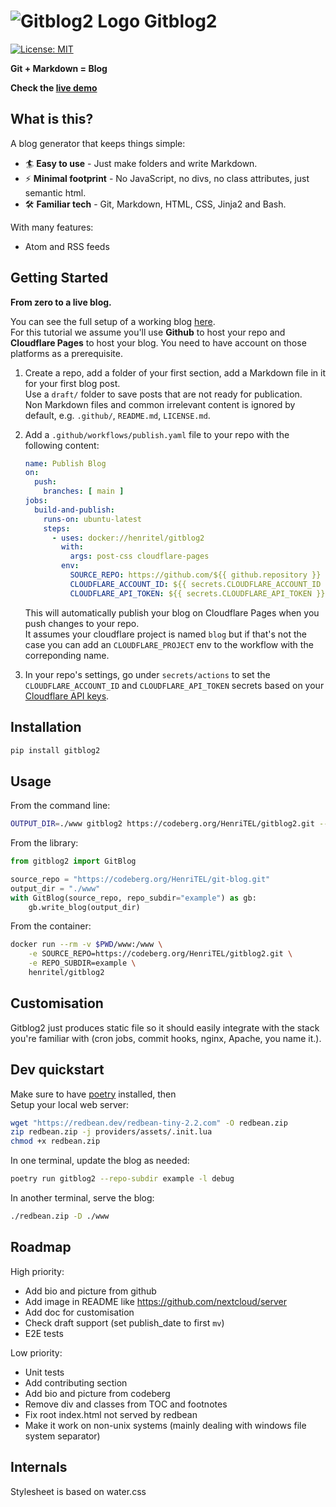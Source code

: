# ![Gitblog2 Logo](https://blog.henritel.com/media/favicon.svg "title") Gitblog2

[![License: MIT](https://img.shields.io/badge/License-MIT-blue.svg)](https://opensource.org/licenses/MIT)  

**Git + Markdown = Blog**  

**Check the [live demo](https://blog.henritel.com)**  

## What is this?

A blog generator that keeps things simple:  

- 🏄 **Easy to use** - Just make folders and write Markdown.
- ⚡ **Minimal footprint** - No JavaScript, no divs, no class attributes, just semantic html.  
- 🛠 **Familiar tech** - Git, Markdown, HTML, CSS, Jinja2 and Bash.

With many features:

- Atom and RSS feeds

## Getting Started

**From zero to a live blog.**

You can see the full setup of a working blog [here](https://github.com/HenriTEL/blog).  
For this tutorial we assume you'll use **Github** to host your repo and **Cloudflare Pages** to host your blog. You need to have account on those platforms as a prerequisite.  

1. Create a repo, add a folder of your first section, add a Markdown file in it for your first blog post.  
Use a `draft/` folder to save posts that are not ready for publication.  
Non Markdown files and common irrelevant content is ignored by default, e.g. `.github/`, `README.md`, `LICENSE.md`.

2. Add a `.github/workflows/publish.yaml` file to your repo with the following content:

    ```yaml
    name: Publish Blog
    on:
      push:
        branches: [ main ]
    jobs:
      build-and-publish:
        runs-on: ubuntu-latest
        steps:
          - uses: docker://henritel/gitblog2
            with:
              args: post-css cloudflare-pages
            env:
              SOURCE_REPO: https://github.com/${{ github.repository }}
              CLOUDFLARE_ACCOUNT_ID: ${{ secrets.CLOUDFLARE_ACCOUNT_ID }}
              CLOUDFLARE_API_TOKEN: ${{ secrets.CLOUDFLARE_API_TOKEN }}
    ```

    This will automatically publish your blog on Cloudflare Pages when you push changes to your repo.  
    It assumes your cloudflare project is named `blog` but if that's not the case you can add an `CLOUDFLARE_PROJECT` env to the workflow with the correponding name.
3. In your repo's settings, go under `secrets/actions` to set the `CLOUDFLARE_ACCOUNT_ID` and `CLOUDFLARE_API_TOKEN` secrets based on your [Cloudflare API keys](https://developers.cloudflare.com/fundamentals/api/get-started/keys/#view-your-api-key).  

## Installation

```bash
pip install gitblog2
```

## Usage

From the command line:

```bash
OUTPUT_DIR=./www gitblog2 https://codeberg.org/HenriTEL/gitblog2.git --repo-subdir=example
```

From the library:

```python
from gitblog2 import GitBlog

source_repo = "https://codeberg.org/HenriTEL/git-blog.git"
output_dir = "./www"
with GitBlog(source_repo, repo_subdir="example") as gb:
    gb.write_blog(output_dir)
```

From the container:

```bash
docker run --rm -v $PWD/www:/www \
    -e SOURCE_REPO=https://codeberg.org/HenriTEL/gitblog2.git \
    -e REPO_SUBDIR=example \
    henritel/gitblog2
```

## Customisation

Gitblog2 just produces static file so it should easily integrate with the stack you're familiar with (cron jobs, commit hooks, nginx, Apache, you name it.).

## Dev quickstart

Make sure to have [poetry](https://python-poetry.org/) installed, then  
Setup your local web server:

```bash
wget "https://redbean.dev/redbean-tiny-2.2.com" -O redbean.zip
zip redbean.zip -j providers/assets/.init.lua
chmod +x redbean.zip
```

In one terminal, update the blog as needed:

```bash
poetry run gitblog2 --repo-subdir example -l debug
```

In another terminal, serve the blog:

```bash
./redbean.zip -D ./www
```

## Roadmap

High priority:

- Add bio and picture from github
- Add image in README like <https://github.com/nextcloud/server>
- Add doc for customisation
- Check draft support (set publish_date to first `mv`)
- E2E tests

Low priority:

- Unit tests
- Add contributing section
- Add bio and picture from codeberg
- Remove div and classes from TOC and footnotes
- Fix root index.html not served by redbean
- Make it work on non-unix systems (mainly dealing with windows file system separator)

## Internals

Stylesheet is based on water.css
